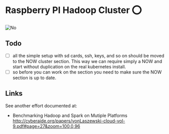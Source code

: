 # Raspberry PI Hadoop Cluster :o:

![No](images/no.png)

## Todo

- [ ] all the simple setup with sd cards, ssh, keys, and so on should be moved to the NOW cluster section. This way we can require simply a NOW and start without duplication on the real kubernetes install.
- [ ] so before you can work on the section you need to make sure the NOW section is up to date.

## Links

See another effort documented at:

* Benchmarking Hadoop and Spark on Mutiple Platforms
<http://cyberaide.org/papers/vonLaszewski-cloud-vol-9.pdf#page=27&zoom=100,0,96>

